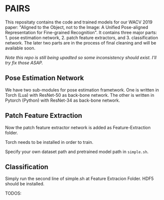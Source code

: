 # PAIRS

This repositaty contains the code and trained models for our WACV 2019 paper: "Aligned to the Object, not to the Image: A Unified Pose-aligned Representation for Fine-grained Recognition". It contains three major parts: 1. pose estimation network, 2. patch feature extractors, and 3. classification network. The later two parts are in the process of final cleaning and will be available soon.

*Note this repo is still being upadted so some inconsistency should exist. I'll try fix those ASAP.*

## Pose Estimation Network

We have two sub-modules for pose estimation frametwork. One is written in Torch (Lua) with ResNet-50 as back-bone network. The other is written in Pytorch (Python) with ResNet-34 as back-bone network. 

## Patch Feature Extraction

Now the patch feature extractor network is added as Feature-Extraction folder. 

Torch needs to be installed in order to train.

Specify your own dataset path and pretrained model path in `simple.sh`.

## Classification 

Simply run the second line of simple.sh at Feature Extracion Folder. HDF5 should be installed.

<!---Self-defined FCN model: [LINK](http://google.com)-->

<!---To run the model on test sets, run `th ./fcn.lua`-->

<!---![FCN Architecture](https://i.imgur.com/FmkDkfS.png)-->



TODOS:


<!---To evaluate patch accuracy, run `th ./evaluate_patch.lua`-->

<!---Extracted features: [LINK](http://google.com) -->


<!---MLP model weights: [LINK](http://google.com)-->

<!---To run the MLP model on the unified object representation, run `th mlp.lua`-->

